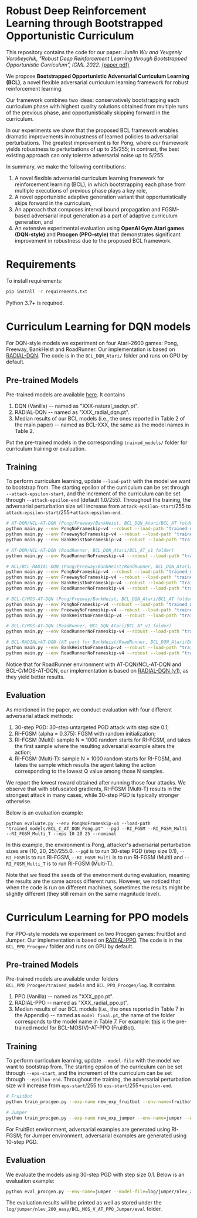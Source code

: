 # Robust Deep Reinforcement Learning through Bootstrapped Opportunistic Curriculum

This repository contains the code for our paper:
_Junlin Wu and Yevgeniy Vorobeychik, "Robust Deep Reinforcement Learning through Bootstrapped Opportunistic Curriculum", ICML 2022._ [(paper pdf)](https://arxiv.org/pdf/2206.10057.pdf)

We propose **Bootstrapped Opportunistic Adversarial Curriculum Learning (BCL)**, a novel flexible adversarial curriculum learning framework for robust reinforcement learning.

Our framework combines two ideas: conservatively bootstrapping each curriculum phase with highest quality solutions obtained from multiple runs of the previous phase, and opportunistically skipping forward in the curriculum.

In our experiments we show that the proposed BCL framework enables dramatic improvements in robustness of learned policies to adversarial perturbations.
The greatest improvement is for Pong, where our framework yields robustness to perturbations of up to 25/255; in contrast, the best existing approach can only tolerate adversarial noise up to 5/255.

In summary, we make the following contributions:

1. A novel flexible adversarial curriculum learning framework for reinforcement learning (BCL), in which bootstrapping each phase from multiple executions of previous phase plays a key role,
2. A novel opportunistic adaptive generation variant that opportunistically skips forward in the curriculum,
3. An approach that composes interval bound propagation and FGSM-based adversarial input generation as a part of adaptive curriculum generation, and
4. An extensive experimental evaluation using **OpenAI Gym Atari games (DQN-style)** and **Procgen (PPO-style)** that demonstrates significant improvement in robustness due to the proposed BCL framework.


# Requirements
To install requirements:

```sh
pip install -r requirements.txt
```

Python 3.7+ is required.

# Curriculum Learning for DQN models
For DQN-style models we experiment on four Atari-2600 games: Pong, Freeway, BankHeist and RoadRunner. Our implementation is based on [RADIAL-DQN](https://github.com/tuomaso/radial_rl_v2/tree/main/Atari). The code is in the `BCL_DQN_Atari/` folder and runs on GPU by default.

## Pre-trained Models
Pre-trained models are available [here](https://drive.google.com/drive/folders/1oxvjRiylpCjiqTXra5NnmcJqDn1qAVxr?usp=sharing). It contains 
1. DQN (Vanilla) -- named as "XXX-natural_sadqn.pt". 
2. RADIAL-DQN -- named as "XXX_radial_dqn.pt". 
3. Median results of our BCL models (i.e., the ones reported in Table 2 of the main paper) -- named as BCL-XXX, the same as the model names in Table 2.

Put the pre-trained models in the corresponding `trained_models/` folder for curriculum training or evaluation.

## Training
To perform curriculum learning, update `--load-path` with the model we want to bootstrap from. The starting epsilon of the curriculum can be set through `--attack-epsilon-start`, and the increment of the curriculum can be set through `--attack-epsilon-end` (default 1.0/255). Throughout the training, the adversarial perturbation size will increase from `attack-epsilon-start`/255 to `attack-epsilon-start`/255+`attack-epsilon-end`.

```sh
# AT-DQN/NCL-AT-DQN (Pong/Freeway/BankHeist, BCL_DQN_Atari/BCL_AT folder)
python main.py --env PongNoFrameskip-v4 --robust --load-path "trained_models/Pong-natural_sadqn.pt" --linear-kappa --kappa-end 0.5 --attack-epsilon-start 0.0
python main.py --env FreewayNoFrameskip-v4 --robust --load-path "trained_models/Freeway-natural_sadqn.pt" --linear-kappa --kappa-end 0.5 --attack-epsilon-start 0.0
python main.py --env BankHeistNoFrameskip-v4 --robust --load-path "trained_models/BankHeist-natural_sadqn.pt" --linear-kappa --kappa-end 0.5 --attack-epsilon-start 0.0

# AT-DQN/NCL-AT-DQN (RoadRunner, BCL_DQN_Atari/BCL_AT_v1 folder)
python main.py --env RoadRunnerNoFrameskip-v4 --robust --load-path "trained_models/RoadRunnerNoFrameskip-v4_trained.pt" --attack-epsilon-start 0.0

# NCL/BCL-RADIAL-DQN (Pong/Freeway/BankHeist/RoadRunner, BCL_DQN_Atari/BCL_RADIAL folder)
python main.py --env PongNoFrameskip-v4 --robust --load-path "trained_models/Pong_radial_dqn.pt" --attack-epsilon-start 1.0
python main.py --env FreewayNoFrameskip-v4 --robust --load-path "trained_models/Freeway_radial_dqn.pt" --attack-epsilon-start 1.0
python main.py --env BankHeistNoFrameskip-v4 --robust --load-path "trained_models/BankHeist_radial_dqn.pt" --attack-epsilon-start 1.0
python main.py --env RoadRunnerNoFrameskip-v4 --robust --load-path "trained_models/RoadRunner_radial_dqn.pt" --adam-eps 0.00015 --attack-epsilon-start 1.0

# BCL-C/MOS-AT-DQN (Pong/Freeway/BankHeist, BCL_DQN_Atari/BCL_AT folder)
python main.py --env PongNoFrameskip-v4 --robust --load-path "trained_models/Pong_radial_dqn.pt" --attack-epsilon-start 3.0
python main.py --env FreewayNoFrameskip-v4 --robust --load-path "trained_models/Freeway_radial_dqn.pt" --attack-epsilon-start 3.0
python main.py --env BankHeistNoFrameskip-v4 --robust --load-path "trained_models/BankHeist_radial_dqn.pt" --attack-epsilon-start 3.0

# BCL-C/MOS-AT-DQN (RoadRunner, BCL_DQN_Atari/BCL_AT_v1 folder)
python main.py --env RoadRunnerNoFrameskip-v4 --robust --load-path "trained_models/RoadRunnerNoFrameskip-v4_robust.pt" --attack-epsilon-start 3.0

# BCL-RADIAL+AT-DQN (AT part for BankHeist/RoadRunner, BCL_DQN_Atari/BCL_AT folder)
python main.py --env BankHeistNoFrameskip-v4 --robust --load-path "trained_models/BCL_RADIAL_DQN_BankHeist.pt" --attack-epsilon-start 13.0
python main.py --env RoadRunnerNoFrameskip-v4 --robust --load-path "trained_models/BCL_RADIAL_DQN_RoadRunner.pt" --lr 0.000000125 --adam-eps 0.00015 --attack-epsilon-start 12.0
```

Notice that for RoadRunner environment with AT-DQN/NCL-AT-DQN and BCL-C/MOS-AT-DQN, our implementation is based on [RADIAL-DQN (v1)](https://github.com/tuomaso/radial_rl/tree/master/DQN), as they yield better results.

## Evaluation
As mentioned in the paper, we conduct evaluation with four different adversarial attack methods: 
1. 30-step PGD: 30-step untargeted PGD attack with step size 0.1;
2. RI-FGSM (alpha = 0.375): FGSM with random initialization;
3. RI-FGSM (Multi): sample N = 1000 random starts for RI-FGSM, and takes the first sample where the resulting adversarial example alters the action;
4. RI-FGSM (Multi-T): sample N = 1000 random starts for RI-FGSM, and takes the sample which results the agent taking the action corresponding to the lowest Q value among those N samples.

We report the lowest reward obtained after running those four attacks. We observe that with obfuscated gradients, RI-FGSM (Multi-T) results in the strongest attack in many cases, while 30-step PGD is typically stronger otherwise.

Below is an evaluation example:
```
python evaluate.py --env PongNoFrameskip-v4 --load-path "trained_models/BCL_C_AT_DQN_Pong.pt" --pgd --RI_FGSM --RI_FGSM_Multi --RI_FGSM_Multi_T --eps 10 20 25 --nominal
```
In this example, the environment is Pong, attacker's adversarial perturbation sizes are {10, 20, 25}/255.0. `--pgd` is to run 30-step PGD (step size 0.1), `--RI_FGSM` is to run RI-FGSM, `--RI_FGSM_Multi` is to run RI-FGSM (Multi) and `--RI_FGSM_Multi_T` is to run RI-FGSM (Multi-T). 

Note that we fixed the seeds of the environment during evaluation, meaning the results are the same across different runs. However, we noticed that when the code is run on different machines, sometimes the results might be slightly different (they still remain on the same magnitude level). 

# Curriculum Learning for PPO models
For PPO-style models we experiment on two Procgen games: FruitBot and Jumper. Our implementation is based on [RADIAL-PPO](https://github.com/tuomaso/radial_rl_v2/tree/main/Procgen). The code is in the `BCL_PPO_Procgen/` folder and runs on GPU by default.

## Pre-trained Models
Pre-trained models are available under folders `BCL_PPO_Procgen/trained_models` and `BCL_PPO_Procgen/log`. It contains 
1. PPO (Vanilla) -- named as "XXX_ppo.pt". 
2. RADIAL-PPO -- named as "XXX_radial_ppo.pt". 
3. Median results of our BCL models (i.e., the ones reported in Table 7 in the Appendix) -- named as `model_final.pt`, the name of the folder corresponds to the model name in Table 7. For example: [this](https://github.com/jlwu002/BCL/tree/main/BCL_PPO_Procgen/log/fruitbot/nlev_200_easy/BCL_MOS_V_AT_PPO_FruitBot) is the pre-trained model for BCL-MOS(V)-AT-PPO (FruitBot).

## Training
To perform curriculum learning, update `--model-file` with the model we want to bootstrap from. The starting epsilon of the curriculum can be set through `--eps-start`, and the increment of the curriculum can be set through `--epsilon-end`. Throughout the training, the adversarial perturbation size will increase from `eps-start`/255 to `eps-start`/255+`epsilon-end`.

```sh
# FruitBot
python train_procgen.py --exp-name new_exp_fruitbot --env-name=fruitbot --eps-start 0.0 --epsilon-end 3.92e-3 --model-file=trained_models/FruitBot_ppo.pt

# Jumper
python train_procgen.py --exp-name new_exp_jumper --env-name=jumper --eps-start 1.0 --epsilon-end 3.92e-3 --model-file=trained_models/Jumper_ppo.pt

```

For FruitBot environment, adversarial examples are generated using RI-FGSM; for Jumper environment, adversarial examples are generated using 10-step PGD.

## Evaluation
We evaluate the models using 30-step PGD with step size 0.1. Below is an evaluation example:
```sh
python eval_procgen.py --env-name=jumper --model-file=log/jumper/nlev_200_easy/BCL_MOS_V_AT_PPO_Jumper/model_final.pt --standard --pgd --deterministic
```
The evaluation results will be printed as well as stored under the `log/jumper/nlev_200_easy/BCL_MOS_V_AT_PPO_Jumper/eval` folder.
